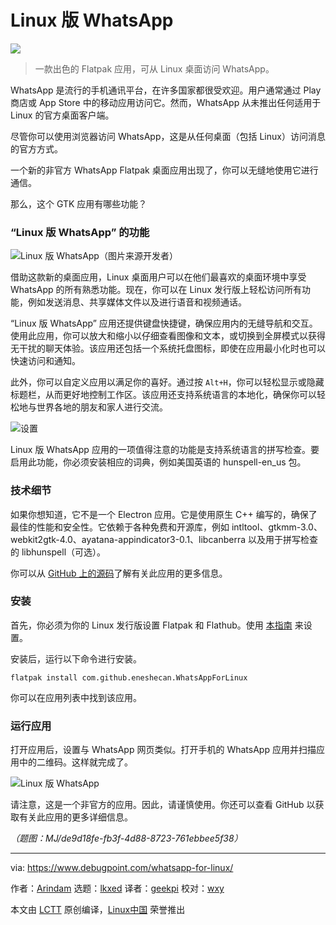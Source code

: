[#]: subject: "WhatsApp for Linux: A Flatpak Desktop App for Distributions"
[#]: via: "https://www.debugpoint.com/whatsapp-for-linux/"
[#]: author: "Arindam https://www.debugpoint.com/author/admin1/"
[#]: collector: "lkxed"
[#]: translator: "geekpi"
[#]: reviewer: "wxy"
[#]: publisher: "wxy"
[#]: url: "https://linux.cn/article-15953-1.html"

Linux 版 WhatsApp
======

![][0]

> 一款出色的 Flatpak 应用，可从 Linux 桌面访问 WhatsApp。

WhatsApp 是流行的手机通讯平台，在许多国家都很受欢迎。用户通常通过 Play 商店或 App Store 中的移动应用访问它。然而，WhatsApp 从未推出任何适用于 Linux 的官方桌面客户端。

尽管你可以使用浏览器访问 WhatsApp，这是从任何桌面（包括 Linux）访问消息的官方方式。

一个新的非官方 WhatsApp Flatpak 桌面应用出现了，你可以无缝地使用它进行通信。

那么，这个 GTK 应用有哪些功能？

### “Linux 版 WhatsApp” 的功能

![Linux 版 WhatsApp（图片来源开发者）][1]

借助这款新的桌面应用，Linux 桌面用户可以在他们最喜欢的桌面环境中享受 WhatsApp 的所有熟悉功能。现在，你可以在 Linux 发行版上轻松访问所有功能，例如发送消息、共享媒体文件以及进行语音和视频通话。

“Linux 版 WhatsApp” 应用还提供键盘快捷键，确保应用内的无缝导航和交互。使用此应用，你可以放大和缩小以仔细查看图像和文本，或切换到全屏模式以获得无干扰的聊天体验。该应用还包括一个系统托盘图标，即使在应用最小化时也可以快速访问和通知。

此外，你可以自定义应用以满足你的喜好。通过按 `Alt+H`，你可以轻松显示或隐藏标题栏，从而更好地控制工作区。该应用还支持系统语言的本地化，确保你可以轻松地与世界各地的朋友和家人进行交流。

![设置][2]

Linux 版 WhatsApp 应用的一项值得注意的功能是支持系统语言的拼写检查。要启用此功能，你必须安装相应的词典，例如美国英语的 hunspell-en_us 包。

### 技术细节

如果你想知道，它不是一个 Electron 应用。它是使用原生 C++ 编写的，确保了最佳的性能和安全性。它依赖于各种免费和开源库，例如 intltool、gtkmm-3.0、webkit2gtk-4.0、ayatana-appindicator3-0.1、libcanberra 以及用于拼写检查的 libhunspell（可选）。

你可以从 [GitHub 上的源码][3]了解有关此应用的更多信息。

### 安装

首先，你必须为你的 Linux 发行版设置 Flatpak 和 Flathub。使用 [本指南][4] 来设置。

安装后，运行以下命令进行安装。

```
flatpak install com.github.eneshecan.WhatsAppForLinux
```

你可以在应用列表中找到该应用。

### 运行应用

打开应用后，设置与 WhatsApp 网页类似。打开手机的 WhatsApp 应用并扫描应用中的二维码。这样就完成了。

![Linux 版 WhatsApp][5]

请注意，这是一个非官方的应用。因此，请谨慎使用。你还可以查看 GitHub 以获取有关此应用的更多详细信息。

*（题图：MJ/de9d18fe-fb3f-4d88-8723-761ebbee5f38）*

--------------------------------------------------------------------------------

via: https://www.debugpoint.com/whatsapp-for-linux/

作者：[Arindam][a]
选题：[lkxed][b]
译者：[geekpi](https://github.com/geekpi)
校对：[wxy](https://github.com/wxy)

本文由 [LCTT](https://github.com/LCTT/TranslateProject) 原创编译，[Linux中国](https://linux.cn/) 荣誉推出

[a]: https://www.debugpoint.com/author/admin1/
[b]: https://github.com/lkxed/
[1]: https://www.debugpoint.com/wp-content/uploads/2023/06/WhatsApp-for-Linux-image-credit-developer.jpg
[2]: https://www.debugpoint.com/wp-content/uploads/2023/06/Settings.jpg
[3]: https://github.com/eneshecan/whatsapp-for-linux
[4]: https://www.debugpoint.com/how-to-install-flatpak-apps-ubuntu-linux/
[5]: https://www.debugpoint.com/wp-content/uploads/2023/06/WhatsApp-for-Linux.jpg
[0]: https://img.linux.net.cn/data/attachment/album/202306/29/152308bjkgagd8guq1qggj.jpg
